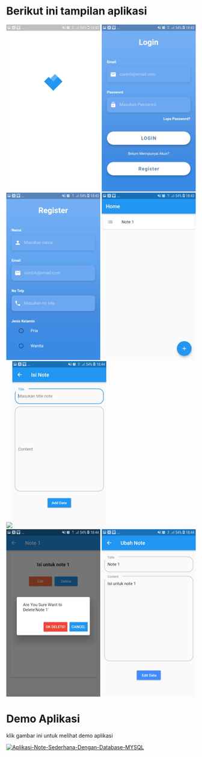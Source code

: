 
<h1><b>Berikut ini tampilan aplikasi</b></h1>


<img src="ss/1.jpeg" width="250" heigth="400">  <img src="ss/2.jpeg" width="250" heigth="400"> <img src="ss/3.jpeg" width="250" heigth="400">
<img src="ss/4.jpeg" width="250" heigth="400">  <img src="ss/8.jpeg" width="250" heigth="400"><img src="ss/5.jpeg" width="250" heigth="400">
<img src="ss/6.jpeg" width="250" heigth="400">  <img src="ss/7.jpeg" width="250" heigth="400">

<h1><b>Demo Aplikasi</b></h1>

<p>klik gambar ini untuk melihat demo aplikasi</p>


[![Aplikasi-Note-Sederhana-Dengan-Database-MYSQL](https://img.youtube.com/vi/fBiCvzW0HXA&t=121s/0.jpg)](https://www.youtube.com/watch?v=fBiCvzW0HXA&t=121s)


